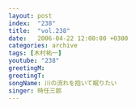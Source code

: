 ```yaml
---
layout: post
index:  "238"
title:  "vol.238"
date:   2006-04-22 12:00:00 +0300
categories: archive
tags: [木村祐一]
youtube: "238"
greetingM: 
greetingT: 
songName: 川の流れを抱いて眠りたい
singer: 時任三郎
---
```

